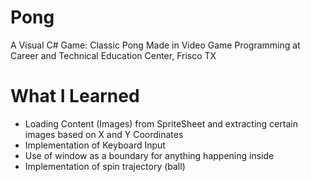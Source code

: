 # Pong
A Visual C# Game: Classic Pong
Made in Video Game Programming at Career and Technical Education Center, Frisco TX

# What I Learned
  * Loading Content (Images) from SpriteSheet and extracting certain images based on X and Y Coordinates
  * Implementation of Keyboard Input
  * Use of window as a boundary for anything happening inside
  * Implementation of spin trajectory (ball)
